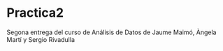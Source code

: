 # Practica2
Segona entrega del curso de Análisis de Datos de Jaume Maimó, Àngela Martí y Sergio Rivadulla
